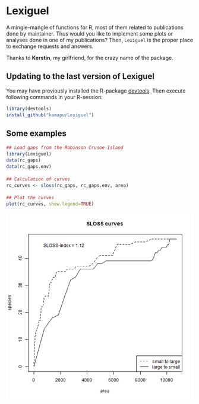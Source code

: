 
<!-- README.md is generated from README.Rmd. Please edit that file -->



# Lexiguel
A mingle-mangle of functions for R, most of them related to publications done by
maintainer.
Thus would you like to implement some plots or analyses done in one of my
publications?
Then, `Lexiguel` is the proper place to exchange requests and answers.

Thanks to **Kerstin**, my girlfriend, for the crazy name of the package.


## Updating to the last version of Lexiguel
You may have previously installed the R-package
[devtools](https://github.com/hadley/devtools).
Then execute following commands in your R-session:


```r
library(devtools)
install_github("kamapu/Lexiguel")
```

## Some examples


```r
## Load gaps from the Robinson Crusoe Island
library(Lexiguel)
data(rc_gaps)
data(rc_gaps.env)

## Calculation of curves
rc_curves <- sloss(rc_gaps, rc_gaps.env, area)

## Plot the curves
plot(rc_curves, show.legend=TRUE)
```

![plot of chunk figures/sloss_curve](README-figures/sloss_curve-1.png)
